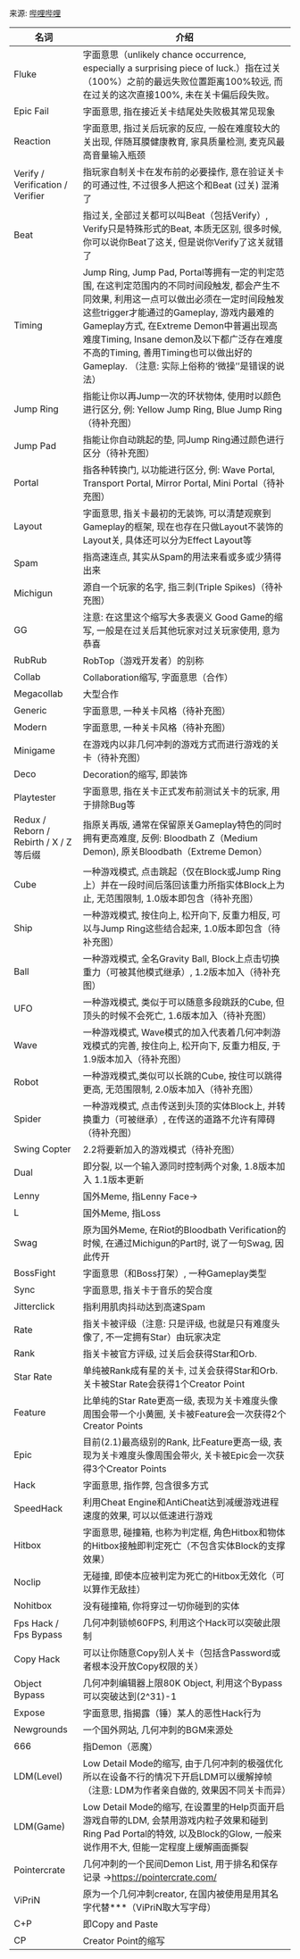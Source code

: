 来源: [哔哩哔哩](https://www.bilibili.com/read/cv6087632)

| 名词                                  | 介绍                                                                                                                                                                                                                                             |
|-------------------------------------|------------------------------------------------------------------------------------------------------------------------------------------------------------------------------------------------------------------------------------------------|
| Fluke                               | 字面意思（unlikely chance occurrence, especially a surprising piece of luck.）指在过关（100%）之前的最远失败位置距离100%较远, 而在过关的这次直接100%, 未在关卡偏后段失败。                                                                                                                 |
| Epic Fail                           | 字面意思, 指在接近关卡结尾处失败极其常见现象                                                                                                                                                                                                                        |
| Reaction                            | 字面意思, 指过关后玩家的反应, 一般在难度较大的关出现, 伴随耳膜健康教育, 家具质量检测, 麦克风最高音量输入瓶颈                                                                                                                                                                                    |
| Verify / Verification / Verifier    | 指玩家自制关卡在发布前的必要操作, 意在验证关卡的可通过性, 不过很多人把这个和Beat (过关) 混淆了                                                                                                                                                                                          |
| Beat                                | 指过关, 全部过关都可以叫Beat（包括Verify）, Verify只是特殊形式的Beat, 本质无区别, 很多时候, 你可以说你Beat了这关, 但是说你Verify了这关就错了                                                                                                                                                    |
| Timing                              | Jump Ring, Jump Pad, Portal等拥有一定的判定范围, 在这判定范围内的不同时间段触发, 都会产生不同效果, 利用这一点可以做出必须在一定时间段触发这些trigger才能通过的Gameplay, 游戏内最难的Gameplay方式, 在Extreme Demon中普遍出现高难度Timing, Insane demon及以下都广泛存在难度不高的Timing, 善用Timing也可以做出好的Gameplay. （注意: 实际上俗称的‘微操’’是错误的说法） |
| Jump Ring                           | 指能让你以再Jump一次的环状物体, 使用时以颜色进行区分, 例: Yellow Jump Ring, Blue Jump Ring（待补充图）                                                                                                                                                                       |
| Jump Pad                            | 指能让你自动跳起的垫, 同Jump Ring通过颜色进行区分（待补充图）                                                                                                                                                                                                           |
| Portal                              | 指各种转换门, 以功能进行区分, 例: Wave Portal, Transport Portal, Mirror Portal, Mini Portal（待补充图）                                                                                                                                                            |
| Layout                              | 字面意思, 指关卡最初的无装饰, 可以清楚观察到Gameplay的框架, 现在也存在只做Layout不装饰的Layout关, 具体还可以分为Effect Layout等                                                                                                                                                           |
| Spam                                | 指高速连点, 其实从Spam的用法来看或多或少猜得出来                                                                                                                                                                                                                    |
| Michigun                            | 源自一个玩家的名字, 指三刺(Triple Spikes)（待补充图）                                                                                                                                                                                                            |
| GG                                  | 注意: 在这里这个缩写大多表褒义    Good Game的缩写, 一般是在过关后其他玩家对过关玩家使用, 意为恭喜                                                                                                                                                                                     | 
| RubRub                              | RobTop（游戏开发者）的别称                                                                                                                                                                                                                               |
| Collab                              | Collaboration缩写, 字面意思（合作）                                                                                                                                                                                                                      |
| Megacollab                          | 大型合作                                                                                                                                                                                                                                           |
| Generic                             | 字面意思, 一种关卡风格（待补充图）                                                                                                                                                                                                                             |
| Modern                              | 字面意思, 一种关卡风格（待补充图）                                                                                                                                                                                                                             |
| Minigame                            | 在游戏内以非几何冲刺的游戏方式而进行游戏的关卡（待补充图）                                                                                                                                                                                                                  |
| Deco                                | Decoration的缩写, 即装饰                                                                                                                                                                                                                             |
| Playtester                          | 字面意思, 指在关卡正式发布前测试关卡的玩家, 用于排除Bug等                                                                                                                                                                                                               |
| Redux / Reborn / Rebirth / X / Z等后缀 | 指原关再版, 通常在保留原关Gameplay特色的同时拥有更高难度, 反例: Bloodbath Z（Medium Demon), 原关Bloodbath（Extreme Demon）                                                                                                                                                   | 
| Cube                                | 一种游戏模式, 点击跳起（仅在Block或Jump Ring上）并在一段时间后落回该重力所指实体Block上为止, 无范围限制, 1.0版本即包含（待补充图）                                                                                                                                                                |                                                                                                                                                                                                                  |
| Ship                                | 一种游戏模式, 按住向上, 松开向下, 反重力相反, 可以与Jump Ring这些结合起来, 1.0版本即包含（待补充图）                                                                                                                                                                                  |                                                                                                                                                                                                                  |
| Ball                                | 一种游戏模式, 全名Gravity Ball, Block上点击切换重力（可被其他模式继承）, 1.2版本加入（待补充图）                                                                                                                                                                                  |                                                                                                                                                                                                                  |
| UFO                                 | 一种游戏模式, 类似于可以随意多段跳跃的Cube, 但顶头的时候不会死亡, 1.6版本加入（待补充图）                                                                                                                                                                                            |                                                                                                                                                                                                                  |
| Wave                                | 一种游戏模式, Wave模式的加入代表着几何冲刺游戏模式的完善, 按住向上, 松开向下, 反重力相反, 于1.9版本加入（待补充图）                                                                                                                                                                             |                                                                                                                                                                                                                  |
| Robot                               | 一种游戏模式,类似可以长跳的Cube, 按住可以跳得更高, 无范围限制, 2.0版本加入（待补充图）                                                                                                                                                                                             |                                                                                                                                                                                                                  |
| Spider                              | 一种游戏模式, 点击传送到头顶的实体Block上, 并转换重力（可被继承）, 在传送的道路不允许有障碍（待补充图）                                                                                                                                                                                      |                                                                                                                                                                                                                  |
| Swing Copter                        | 2.2将要新加入的游戏模式（待补充图）                                                                                                                                                                                                                            |                                                                                                                                                                                                                  |
| Dual                                | 即分裂, 以一个输入源同时控制两个对象, 1.8版本加入 1.1版本更新                                                                                                                                                                                                           |
| Lenny                               | 国外Meme, 指Lenny Face→                                                                                                                                                                                                                           |
| L                                   | 国外Meme, 指Loss                                                                                                                                                                                                                                  |
| Swag                                | 原为国外Meme, 在Riot的Bloodbath Verification的时候, 在通过Michigun的Part时, 说了一句Swag, 因此传开                                                                                                                                                                   |
| BossFight                           | 字面意思（和Boss打架）, 一种Gameplay类型                                                                                                                                                                                                                    |
| Sync                                | 字面意思, 指关卡于音乐的契合度                                                                                                                                                                                                                               |
| Jitterclick                         | 指利用肌肉抖动达到高速Spam                                                                                                                                                                                                                                |
| Rate                                | 指关卡被评级（注意: 只是评级, 也就是只有难度头像了, 不一定拥有Star）由玩家决定                                                                                                                                                                                                   |
| Rank                                | 指关卡被官方评级, 过关后会获得Star和Orb.                                                                                                                                                                                                                      |
| Star Rate                           | 单纯被Rank成有星的关卡, 过关会获得Star和Orb.关卡被Star Rate会获得1个Creator Point                                                                                                                                                                                    |
| Feature                             | 比单纯的Star Rate更高一级, 表现为关卡难度头像周围会带一个小黄圈, 关卡被Feature会一次获得2个Creator Points                                                                                                                                                                         |
| Epic                                | 目前(2.1)最高级别的Rank, 比Feature更高一级, 表现为关卡难度头像周围会带火, 关卡被Epic会一次获得3个Creator Points                                                                                                                                                                   |
| Hack                                | 字面意思, 指作弊, 包含很多方式                                                                                                                                                                                                                              |
| SpeedHack                           | 利用Cheat Engine和AntiCheat达到减缓游戏进程速度的效果, 可以以低速进行游戏                                                                                                                                                                                               |
| Hitbox                              | 字面意思, 碰撞箱, 也称为判定框, 角色Hitbox和物体的Hitbox接触即判定死亡（不包含实体Block的支撑效果）                                                                                                                                                                                  |
| Noclip                              | 无碰撞, 即使本应被判定为死亡的Hitbox无效化（可以算作无敌挂）                                                                                                                                                                                                             |
| Nohitbox                            | 没有碰撞箱, 你将穿过一切你碰到的实体                                                                                                                                                                                                                            |
| Fps Hack / Fps Bypass               | 几何冲刺锁帧60FPS, 利用这个Hack可以突破此限制                                                                                                                                                                                                                   |
| Copy Hack                           | 可以让你随意Copy别人关卡（包括含Password或者根本没开放Copy权限的关）                                                                                                                                                                                                     |
| Object Bypass                       | 几何冲刺编辑器上限80K Object, 利用这个Bypass可以突破达到(2^31)-1                                                                                                                                                                                                  |
| Expose                              | 字面意思, 指揭露（锤）某人的恶性Hack行为                                                                                                                                                                                                                        |
| Newgrounds                          | 一个国外网站, 几何冲刺的BGM来源处                                                                                                                                                                                                                            |
| 666                                 | 指Demon（恶魔）                                                                                                                                                                                                                                     |
| LDM(Level)                          | Low Detail Mode的缩写, 由于几何冲刺的极强优化所以在设备不行的情况下开启LDM可以缓解掉帧（注意: LDM为作者亲自做的, 效果因不同关卡而异）                                                                                                                                                               |
| LDM(Game)                           | Low Detail Mode的缩写, 在设置里的Help页面开启游戏自带的LDM, 会禁用游戏内粒子效果和碰到Ring Pad Portal的特效, 以及Block的Glow, 一般来说作用不大, 但能一定程度上缓解画面撕裂                                                                                                                              |                                                                                                                                                                                                                  |
| Pointercrate                        | 几何冲刺的一个民间Demon List, 用于排名和保存记录 →https://pointercrate.com/                                                                                                                                                                                      |
| ViPriN                              | 原为一个几何冲刺creator, 在国内被使用是用其名字代替***（ViPriN取大写字母）                                                                                                                                                                                                 |
| C+P                                 | 即Copy and Paste                                                                                                                                                                                                                                |
| CP                                  | Creator Point的缩写                                                                                                                                                                                                                               |
